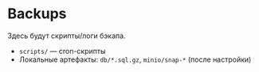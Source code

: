 # Backups
Здесь будут скрипты/логи бэкапа.
- `scripts/` — cron-скрипты
- Локальные артефакты: `db/*.sql.gz`, `minio/snap-*` (после настройки)
